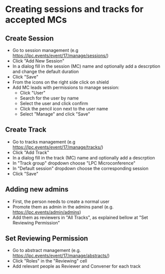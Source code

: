 # Creating sessions and tracks for accepted MCs

## Create Session 

* Go to session management (e.g https://lpc.events/event/17/manage/sessions/)
* Click "Add New Session"
* In a dialog fill in the session (MC) name and optionally add a descrption and change the default duration
* Click "Save"
* From the icons on the right side click on shield
* Add MC leads with permissions to manage session:
  - Click "User"
  - Search for the user by name
  - Select the user and click confirm
  - Click the pencil icon next to the user name
  - Select "Manage" and click "Save"

## Create Track

* Go to tracks management (e.g https://lpc.events/event/17/manage/tracks/)
* Click "Add Track"
* In a dialog fill in the track (MC) name and optionally add a descrption
* In "Track group" dropdown choose "LPC Microconference"
* In "Default session" dropdown choose the corresponding session
* Click "Save"

## Adding new admins

* First, the person needs to create a normal user
* Promote them as admin in the admins panel (e.g. https://lpc.events/admin/admins)
* Add them as reviewers in "All Tracks", as explained bellow at "Set Reviewing Permission"

## Set Reviewing Permission
* Go to abstract management (e.g. https://lpc.events/event/17/manage/abstracts/)
* Click "Roles" in the "Reviewing" cell
* Add relevant people as Reviewer and Convener for each track
